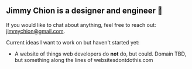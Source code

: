 ## Jimmy Chion is a designer and engineer :wave: 

If you would like to chat about anything, feel free to reach out: jimmychion@gmail.com.

Current ideas I want to work on but haven't started yet:
* A website of things web developers do **not** do, but could. Domain TBD, but something along the lines of websitesdontdothis.com
